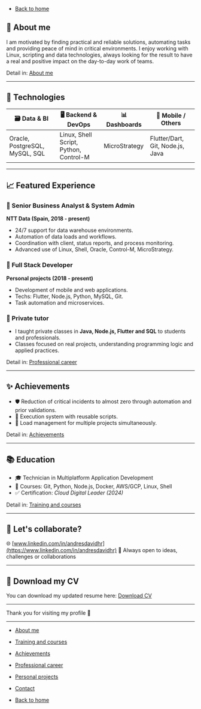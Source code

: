 - [Back to home](/README.md)

## 🧠 About me

I am motivated by finding practical and reliable solutions, automating tasks and providing peace of mind in critical environments.
I enjoy working with Linux, scripting and data technologies, always looking for the result to have a real and positive impact on the day-to-day work of teams.

Detail in: [About me](about.md)

---

## 🧰 Technologies

| 🗃️ Data & BI                    | 🖥️ Backend & DevOps                     | 📊 Dashboards  | 📱 Mobile / Others                |
| ------------------------------ | -------------------------------------- | ------------- | -------------------------------- |
| Oracle, PostgreSQL, MySQL, SQL | Linux, Shell Script, Python, Control-M | MicroStrategy | Flutter/Dart, Git, Node.js, Java |

---

## 📈 Featured Experience

### 🔹 Senior Business Analyst & System Admin
**NTT Data (Spain, 2018 - present)**
- 24/7 support for data warehouse environments.
- Automation of data loads and workflows.
- Coordination with client, status reports, and process monitoring.
- Advanced use of Linux, Shell, Oracle, Control-M, MicroStrategy.

### 🔹 Full Stack Developer
**Personal projects (2018 - present)**
- Development of mobile and web applications.
- Techs: Flutter, Node.js, Python, MySQL, Git.
- Task automation and microservices.

### 🔹 Private tutor
- I taught private classes in **Java, Node.js, Flutter and SQL** to students and professionals.
- Classes focused on real projects, understanding programming logic and applied practices.

Detail in: [Professional career](professionalCareer.md)

---

## ✨ Achievements

- 🛡️ Reduction of critical incidents to almost zero through automation and prior validations.
- 🔄 Execution system with reusable scripts.
- 🧰 Load management for multiple projects simultaneously.

Detail in: [Achievements](archivements.md)

---

## 📚 Education

- 🎓 Technician in Multiplatform Application Development
- 📘 Courses: Git, Python, Node.js, Docker, AWS/GCP, Linux, Shell
- ✅ Certification: *Cloud Digital Leader (2024)*

Detail in: [Training and courses](training.md)

---

## 🤝 Let's collaborate?

🌐 [www.linkedin.com/in/andresdavidhr](https://www.linkedin.com/in/andresdavidhr)
🚀 Always open to ideas, challenges or collaborations

---

## 📄 Download my CV
You can download my updated resume here:
[Download CV](https://docs.google.com/document/d/1LlORkKk9pT2tGVUcwBEfN0MEvcaVF0eKmswDYSChnew/edit?usp=sharing)

---

Thank you for visiting my profile 🙌

---

<!--- - [Summary](summary.md) -->
- [About me](about.md)
- [Training and courses](training.md)
- [Achievements](archivements.md)
- [Professional career](professionalCareer.md)
- [Personal projects](personalProjects.md)
- [Contact](contact.md)

- [Back to home](/README.md)